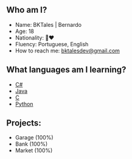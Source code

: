 ## Who am I?
- Name: BKTales | Bernardo
- Age:󠀠󠀠󠀠 18
- Nationality: 💚❤️
- Fluency: Portuguese, English
- How to reach me: bktalesdev@gmail.com

## What languages am I learning?
- [C#](https://dotnet.microsoft.com/en-us/)
- [Java](https://www.java.com/pt-BR/)
- [C](https://docs.microsoft.com/en-us/cpp/build/vscpp-step-0-installation?view=msvc-170)
- [Python](https://www.python.org)

## Projects: 
- Garage (100%)
- Bank (100%)
- Market (100%)


<!---
BKTales/BKTales is a ✨ special ✨ repository because its `README.md` (this file) appears on your GitHub profile.
You can click the Preview link to take a look at your changes.
--->
